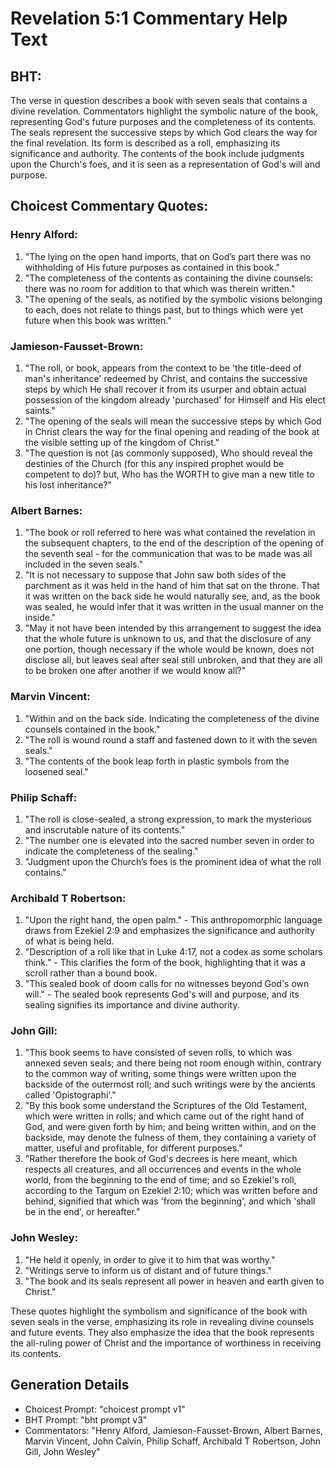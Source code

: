 # Revelation 5:1 Commentary Help Text

## BHT:
The verse in question describes a book with seven seals that contains a divine revelation. Commentators highlight the symbolic nature of the book, representing God's future purposes and the completeness of its contents. The seals represent the successive steps by which God clears the way for the final revelation. Its form is described as a roll, emphasizing its significance and authority. The contents of the book include judgments upon the Church's foes, and it is seen as a representation of God's will and purpose.

## Choicest Commentary Quotes:
### Henry Alford:
1. "The lying on the open hand imports, that on God’s part there was no withholding of His future purposes as contained in this book."
2. "The completeness of the contents as containing the divine counsels: there was no room for addition to that which was therein written."
3. "The opening of the seals, as notified by the symbolic visions belonging to each, does not relate to things past, but to things which were yet future when this book was written."

### Jamieson-Fausset-Brown:
1. "The roll, or book, appears from the context to be 'the title-deed of man's inheritance' redeemed by Christ, and contains the successive steps by which He shall recover it from its usurper and obtain actual possession of the kingdom already 'purchased' for Himself and His elect saints." 
2. "The opening of the seals will mean the successive steps by which God in Christ clears the way for the final opening and reading of the book at the visible setting up of the kingdom of Christ."
3. "The question is not (as commonly supposed), Who should reveal the destinies of the Church (for this any inspired prophet would be competent to do)? but, Who has the WORTH to give man a new title to his lost inheritance?"

### Albert Barnes:
1. "The book or roll referred to here was what contained the revelation in the subsequent chapters, to the end of the description of the opening of the seventh seal - for the communication that was to be made was all included in the seven seals."
2. "It is not necessary to suppose that John saw both sides of the parchment as it was held in the hand of him that sat on the throne. That it was written on the back side he would naturally see, and, as the book was sealed, he would infer that it was written in the usual manner on the inside."
3. "May it not have been intended by this arrangement to suggest the idea that the whole future is unknown to us, and that the disclosure of any one portion, though necessary if the whole would be known, does not disclose all, but leaves seal after seal still unbroken, and that they are all to be broken one after another if we would know all?"

### Marvin Vincent:
1. "Within and on the back side. Indicating the completeness of the divine counsels contained in the book." 
2. "The roll is wound round a staff and fastened down to it with the seven seals." 
3. "The contents of the book leap forth in plastic symbols from the loosened seal."

### Philip Schaff:
1. "The roll is close-sealed, a strong expression, to mark the mysterious and inscrutable nature of its contents."
2. "The number one is elevated into the sacred number seven in order to indicate the completeness of the sealing."
3. "Judgment upon the Church’s foes is the prominent idea of what the roll contains."

### Archibald T Robertson:
1. "Upon the right hand, the open palm." - This anthropomorphic language draws from Ezekiel 2:9 and emphasizes the significance and authority of what is being held.
2. "Description of a roll like that in Luke 4:17, not a codex as some scholars think." - This clarifies the form of the book, highlighting that it was a scroll rather than a bound book.
3. "This sealed book of doom calls for no witnesses beyond God's own will." - The sealed book represents God's will and purpose, and its sealing signifies its importance and divine authority.

### John Gill:
1. "This book seems to have consisted of seven rolls, to which was annexed seven seals; and there being not room enough within, contrary to the common way of writing, some things were written upon the backside of the outermost roll; and such writings were by the ancients called 'Opistographi'." 
2. "By this book some understand the Scriptures of the Old Testament, which were written in rolls; and which came out of the right hand of God, and were given forth by him; and being written within, and on the backside, may denote the fulness of them, they containing a variety of matter, useful and profitable, for different purposes."
3. "Rather therefore the book of God's decrees is here meant, which respects all creatures, and all occurrences and events in the whole world, from the beginning to the end of time; and so Ezekiel's roll, according to the Targum on Ezekiel 2:10; which was written before and behind, signified that which was 'from the beginning', and which 'shall be in the end', or hereafter."

### John Wesley:
1. "He held it openly, in order to give it to him that was worthy."
2. "Writings serve to inform us of distant and of future things."
3. "The book and its seals represent all power in heaven and earth given to Christ."

These quotes highlight the symbolism and significance of the book with seven seals in the verse, emphasizing its role in revealing divine counsels and future events. They also emphasize the idea that the book represents the all-ruling power of Christ and the importance of worthiness in receiving its contents.


## Generation Details
- Choicest Prompt: "choicest prompt v1"
- BHT Prompt: "bht prompt v3"
- Commentators: "Henry Alford, Jamieson-Fausset-Brown, Albert Barnes, Marvin Vincent, John Calvin, Philip Schaff, Archibald T Robertson, John Gill, John Wesley"
